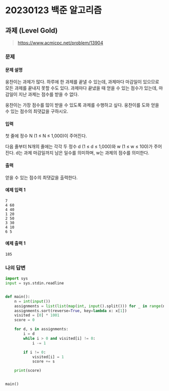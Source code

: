 # 20230123 백준 알고리즘

## 과제 (Level Gold)
> https://www.acmicpc.net/problem/13904

### 문제
#### 문제 설명
웅찬이는 과제가 많다. 하루에 한 과제를 끝낼 수 있는데, 과제마다 마감일이 있으므로 모든 과제를 끝내지 못할 수도 있다. 과제마다 끝냈을 때 얻을 수 있는 점수가 있는데, 마감일이 지난 과제는 점수를 받을 수 없다.

웅찬이는 가장 점수를 많이 받을 수 있도록 과제를 수행하고 싶다. 웅찬이를 도와 얻을 수 있는 점수의 최댓값을 구하시오.

#### 입력
첫 줄에 정수 N (1 ≤ N ≤ 1,000)이 주어진다.

다음 줄부터 N개의 줄에는 각각 두 정수 d (1 ≤ d ≤ 1,000)와 w (1 ≤ w ≤ 100)가 주어진다. d는 과제 마감일까지 남은 일수를 의미하며, w는 과제의 점수를 의미한다.

#### 출력
얻을 수 있는 점수의 최댓값을 출력한다.

#### 예제 입력 1
```
7
4 60
4 40
1 20
2 50
3 30
4 10
6 5
```

#### 예제 출력 1
```
185
```

### 나의 답변
```python
import sys
input = sys.stdin.readline


def main():
    n = int(input())
    assignments = list(list(map(int, input().split())) for _ in range(n))
    assignments.sort(reverse=True, key=lambda x: x[1])
    visited = [0] * 1001
    score = 0

    for d, s in assignments:
        i = d
        while i > 0 and visited[i] != 0:
            i -= 1

        if i != 0:
            visited[i] = 1
            score += s

    print(score)


main()
```